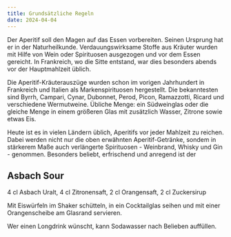 ```yaml
---
title: Grundsätzliche Regeln
date: 2024-04-04
---
```


Der Aperitif soll den Magen auf das Essen vorbereiten. Seinen Ursprung hat er in der Naturheilkunde. Verdauungswirksame Stoffe aus Kräuter wurden mit Hilfe von Wein oder Spirituosen ausgezogen und vor dem Essen gereicht. In Frankreich, wo die Sitte entstand, war dies besonders abends vor der Hauptmahlzeit üblich.

Die Aperitif-Kräuterauszüge wurden schon im vorigen Jahrhundert in Frankreich und Italien als Markenspirituosen hergestellt. Die bekanntesten sind Byrrh, Campari, Cynar, Dubonnet, Perod, Picon, Ramazzotti, Ricard und verschiedene Wermutweine. Übliche Menge: ein Südweinglas oder die gleiche Menge in einem größeren Glas mit zusätzlich Wasser, Zitrone sowie etwas Eis.

Heute ist es in vielen Ländern üblich, Aperitifs vor jeder Mahlzeit zu reichen. Dabei werden nicht nur die oben erwähnten Aperitif-Getränke, sondem in stärkerem Maße auch verlängerte Spirituosen - Weinbrand, Whisky und Gin - genommen. Besonders beliebt, erfrischend und anregend ist der

## Asbach Sour

4 cl Asbach Uralt, 4 cl Zitronensaft, 2 cl Orangensaft, 2 cl Zuckersirup

Mit Eiswürfeln im Shaker schütteln, in ein Cocktailglas seihen und mit einer Orangenscheibe am Glasrand servieren.

Wer einen Longdrink wünscht, kann Sodawasser nach Belieben auffüllen.

